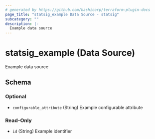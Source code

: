 ```yaml
---
# generated by https://github.com/hashicorp/terraform-plugin-docs
page_title: "statsig_example Data Source - statsig"
subcategory: ""
description: |-
  Example data source
---
```


# statsig_example (Data Source)

Example data source



<!-- schema generated by tfplugindocs -->
## Schema

### Optional

- `configurable_attribute` (String) Example configurable attribute

### Read-Only

- `id` (String) Example identifier
